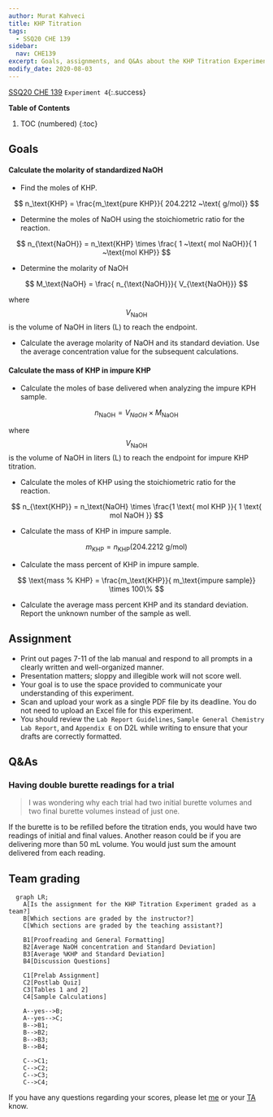 ```yaml
---
author: Murat Kahveci
title: KHP Titration
tags: 
  - SSQ20 CHE 139
sidebar:
  nav: CHE139  
excerpt: Goals, assignments, and Q&As about the KHP Titration Experiment.
modify_date: 2020-08-03
---
```

<a class="button button--outline-success button--pill button--xs" href="/tpv">SSQ20 CHE 139</a>
`Experiment 4`{:.success}

__Table of Contents__

1. TOC (numbered)
{:toc}

## Goals

#### Calculate the molarity of standardized NaOH

- Find the moles of KHP.

$$
  n_\text{KHP} = \frac{m_\text{pure KHP}}{ 204.2212 ~\text{ g/mol}}
$$

- Determine the moles of NaOH using the stoichiometric ratio for the reaction.

$$
  n_{\text{NaOH}} = n_\text{KHP} \times  \frac{ 1 ~\text{ mol NaOH}}{ 1 ~\text{mol KHP}}
$$

- Determine the molarity of NaOH

$$
  M_\text{NaOH} = \frac{ n_{\text{NaOH}}}{ V_{\text{NaOH}}}
$$

where $$  V_{\text{NaOH}} $$ is the volume of NaOH in liters (L) to reach the endpoint.

- Calculate the average molarity of NaOH and its standard deviation. Use the average concentration value for the subsequent calculations.

#### Calculate the mass of KHP in impure KHP

- Calculate the moles of base delivered when analyzing the impure KPH sample.

$$
  n_{\text{NaOH}} = V_{NaOH} \times  M_\text{NaOH}
$$

where $$  V_{\text{NaOH}} $$ is the volume of NaOH in liters (L) to reach the endpoint for impure KHP titration.

- Calculate the moles of KHP using the stoichiometric ratio for the reaction. 

$$
  n_{\text{KHP}} = n_\text{NaOH} \times  \frac{1 \text{ mol KHP }}{ 1 \text{ mol NaOH }}  
$$

- Calculate the mass of KHP in impure sample.

$$
  m_\text{KHP} =  n_{\text{KHP}} ( 204.2212 \text{ g/mol})
$$
   
- Calculate the mass percent of KHP in impure sample.

$$
  \text{mass % KHP} = \frac{m_\text{KHP}}{ m_\text{impure sample}} \times 100\%
$$
  
- Calculate the average mass percent KHP and its standard deviation. Report the unknown number of the sample as well.

## Assignment

- Print out pages 7-11 of the lab manual and respond to all prompts in a clearly written and well-organized manner. 
- Presentation matters; sloppy and illegible work will not score well. 
- Your goal is to use the space provided to communicate your understanding of this experiment. 
- Scan and upload your work as a single PDF file by its deadline. You do not need to upload an Excel file for this experiment.
- You should review the `Lab Report Guidelines`, `Sample General Chemistry Lab Report`, and `Appendix E` on D2L while writing to ensure that your drafts are correctly formatted.

## Q&As

### Having double burette readings for a trial

> I was wondering why each trial had two initial burette volumes and two final burette volumes instead of just one.

If the burette is to be refilled before the titration ends, you would have two readings of initial and final values. Another reason could be if you are delivering more than 50 mL volume. You would just sum the amount delivered from each reading.

## Team grading

```mermaid
  graph LR;
    A[Is the assignment for the KHP Titration Experiment graded as a team?]
    B[Which sections are graded by the instructor?]
    C[Which sections are graded by the teaching assistant?]

    B1[Proofreading and General Formatting]
    B2[Average NaOH concentration and Standard Deviation]
    B3[Average %KHP and Standard Deviation]
    B4[Discussion Questions]

    C1[Prelab Assignment]
    C2[Postlab Quiz]
    C3[Tables 1 and 2]
    C4[Sample Calculations]

    A--yes-->B;
    A--yes-->C;
    B-->B1;
    B-->B2;
    B-->B3;
    B-->B4;

    C-->C1;
    C-->C2;
    C-->C3;
    C-->C4;
```

If you have any questions regarding your scores, please let [me](mailto:mkahveci@depaul.edu) or your [TA](mailto:brownt1129@gmail.com) know.